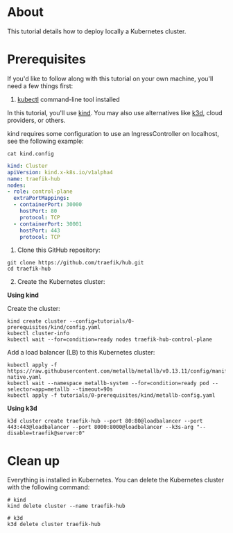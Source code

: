 # About

This tutorial details how to deploy locally a Kubernetes cluster.

# Prerequisites

If you'd like to follow along with this tutorial on your own machine, you'll need a few things first:

1. [kubectl](https://github.com/kubernetes/kubectl) command-line tool installed

In this tutorial, you'll use [kind](https://kind.sigs.k8s.io). You may also use alternatives like [k3d](https://k3d.io/), cloud providers, or others.

kind requires some configuration to use an IngressController on localhost, see the following example:

```shell
cat kind.config
```

```yaml
kind: Cluster
apiVersion: kind.x-k8s.io/v1alpha4
name: traefik-hub
nodes:
- role: control-plane
  extraPortMappings:
  - containerPort: 30000
    hostPort: 80
    protocol: TCP
  - containerPort: 30001
    hostPort: 443
    protocol: TCP
```

1. Clone this GitHub repository:

```shell
git clone https://github.com/traefik/hub.git
cd traefik-hub
```

2. Create the Kubernetes cluster:

**Using kind**

Create the cluster:

```shell
kind create cluster --config=tutorials/0-prerequisites/kind/config.yaml
kubectl cluster-info
kubectl wait --for=condition=ready nodes traefik-hub-control-plane
```

Add a load balancer (LB) to this Kubernetes cluster:

```shell
kubectl apply -f https://raw.githubusercontent.com/metallb/metallb/v0.13.11/config/manifests/metallb-native.yaml
kubectl wait --namespace metallb-system --for=condition=ready pod --selector=app=metallb --timeout=90s
kubectl apply -f tutorials/0-prerequisites/kind/metallb-config.yaml
```

**Using k3d**

```shell
k3d cluster create traefik-hub --port 80:80@loadbalancer --port 443:443@loadbalancer --port 8000:8000@loadbalancer --k3s-arg "--disable=traefik@server:0"
```

# Clean up

Everything is installed in Kubernetes.
You can delete the Kubernetes cluster with the following command:

```shell
# kind
kind delete cluster --name traefik-hub
```

```shell
# k3d
k3d delete cluster traefik-hub
```
